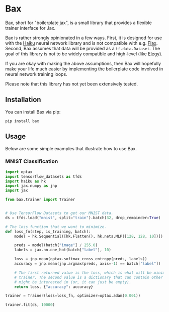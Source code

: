 # Bax

Bax, short for "boilerplate jax", is a small library that provides a flexible trainer
interface for Jax.

Bax is rather strongly opinionated in a few ways. First, it is designed for use with the
[Haiku](https://github.com/deepmind/dm-haiku) neural network library and is not
compatible with e.g. [Flax](https://github.com/google/flax). Second, Bax assumes that
data will be provided as a `tf.data.Dataset`. The goal of this library is not to be
widely compatible and high-level (like [Elegy](https://github.com/poets-ai/elegy)).

If you are okay with making the above assumptions, then Bax will hopefully make your
life much easier by implementing the boilerplate code involved in neural network
training loops.

Please note that this library has not yet been extensively tested.

## Installation

You can install Bax via pip:

```
pip install bax
```

## Usage

Below are some simple examples that illustrate how to use Bax.

### MNIST Classification

```python
import optax
import tensorflow_datasets as tfds
import haiku as hk
import jax.numpy as jnp
import jax

from bax.trainer import Trainer


# Use TensorFlow Datasets to get our MNIST data.
ds = tfds.load("mnist", split="train").batch(32, drop_remainder=True)

# The loss function that we want to minimize.
def loss_fn(step, is_training, batch):
    model = hk.Sequential([hk.Flatten(), hk.nets.MLP([128, 128, 10])])

    preds = model(batch["image"] / 255.0)
    labels = jax.nn.one_hot(batch["label"], 10)

    loss = jnp.mean(optax.softmax_cross_entropy(preds, labels))
    accuracy = jnp.mean(jnp.argmax(preds, axis=-1) == batch["label"])

    # The first returned value is the loss, which is what will be minimized by the
    # trainer. The second value is a dictionary that can contain other metrics you
    # might be interested in (or, it can just be empty).
    return loss, {"accuracy": accuracy}

trainer = Trainer(loss=loss_fn, optimizer=optax.adam(0.001))

trainer.fit(ds, 10000)
```
